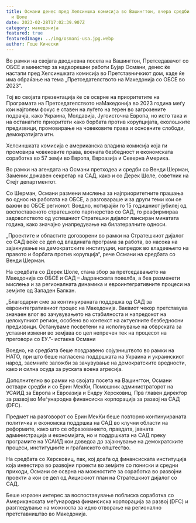 ```yaml
---
title: Османи денес пред Хелсиншка комисија во Вашингтон, вчера средби со Шерман
  и Шоле
date: 2023-02-28T17:02:39.907Z
category: македонија
featured: true
featuredImage: ../img/osmani-usa.jpg.webp
author: Гоце Кически
---
```


Во рамки на својата дводневна посета на Вашингтон, Претседавачот со ОБСЕ и министер за надворешни работи Бујар Османи, денес ќе настапи пред Хелсиншката комисија во Претставничкиот дом, каде ќе има обраќање на тема „Претседателството на Македонија со ОБСЕ во 2023“.

Тој во својата презентација ќе се осврне на приоритетите на Програмата на Претседателството наМакедонија во 2023 година меѓу кои најголем фокус е ставен на луѓето на терен во загрозените подрачја, како Украина, Молдавија, Југоисточна Европа, но исто така и на останатите приоритети како борбата против корупцијата, еколошките предизвици, промовирање на човековите права и основните слободи, демократијата итн.

Хелсиншката комисија е американска владина комисија која ги промовира човековите права, воената безбедност и економската соработка во 57 земји во Европа, Евроазија и Северна Америка.

Во рамки на агендата на Османи претходеа и средби со Венди Шерман, Заменик државен секретар на САД, како и со Дерек Шоле, советник на Стејт департментот.

Со Шерман, Османи размени мислења за најприоритетните прашања во однос на работата на ОБСЕ, а разговараше и за други теми кои се важни во ОБСЕ регионот. Воедно, нотирајќи го 15 годишниот јубилеј од воспоставеното стратешкото партнерство со САД, го реафирмираа задоволството од успешниот Стратешки дијалог лансиран минатата година, како значајно унапредување на билатералните односи.

„Проектите и областите договорени во рамки на Стратешкиот дијалог со САД веќе се дел од владината програма за работа, во насока на зајакнување на демократските институции, напредок во владеењето на правото и борбата против корупција“, рече Османи на средбата со Венди Шерман.

На средбата со Дерек Шоле, стана збор за претседавањето на Македонија со ОБСЕ и САД – Јадранската повелба, а беа разменети мислења и за регионалната динамика и евроинтегративните процеси на земјите од Западен Балкан.

„Благодарни сме за континуираната поддршка од САД за евроинтегративниот процес на Македонија. Ваквиот чекор претставува значаен влог во зачувувањето на стабилноста и напредокот на целокупниот регион, особено во контекст на актуелните безбедносни предизвици. Остануваме посветени на исполнување на обврската за уставни измени во земјава со цел непречен тек на процесот на преговори со ЕУ.”- истакна Османи

Воедно, на средбата беше поздравено сојузништвото во рамки на НАТО, при што беше нагласена поддршката на Украина и украинскиот народ, заемните заложби за зачувување на демократските вредности, како и силна осуда за руската воена агресија.

Дополнително во рамки на својата посета на Вашингтон, Османи оствари средби и со Ерин МекКи, Помошник администраторот на УСАИД за Европа и Евроазија и Ендру Херсковиц, Прв главен директор за развој во Меѓународна финансиска корпорација за развој на САД (DFC).

Предмет на разговорот со Ерин МекКи беше повторно континуираната политичка и економска поддршка на САД во клучни области на реформите, како што се образованието, правдата, јавната администрација и економијата, но и поддршката на САД преку програмите на УСАИД кои доведоа до зајакнување на демократските процеси, институциите и граѓанското општество.

На средбата со Херсковиц, пак, кој доаѓа од финансиската институција која инвестира во развојни проекти во земјите со пониски и средни приходи, Османи се осврна на можностите за соработка во развојни проекти а кои се дел од Акцискиот план на Стратешкиот дијалог со САД.

Беше изразен интерес за воспоставување поблиска соработка со Американската меѓународна финансиска корпорација за развој (DFC) и разгледување на можноста за идно отворање на регионално претставништво во Македонија.
